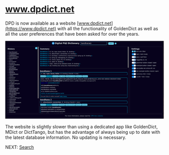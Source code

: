 # www.dpdict.net

DPD is now available as a website [www.dpdict.net](https://www.dpdict.net) with all the functionality of GoldenDict as well as all the user preferences that have been asked for over the years.

![website full page](pics/dpdict.net/dpdict_fullapge.png)

The website is slightly slower than using a dedicated app like GoldenDict, MDict or DictTango, but has the advantage of always being up to date with the latest database information. No updating is necessary.

<!-- You can also use [www.dpdict.net](https://www.dpdict.net) as an API to get the latest DPD info in [GoldenDict](dpdict_api_gd.md) and [DictTango](dpdict_api_dt.md). -->

NEXT: [Search](dpdict_search.md)
